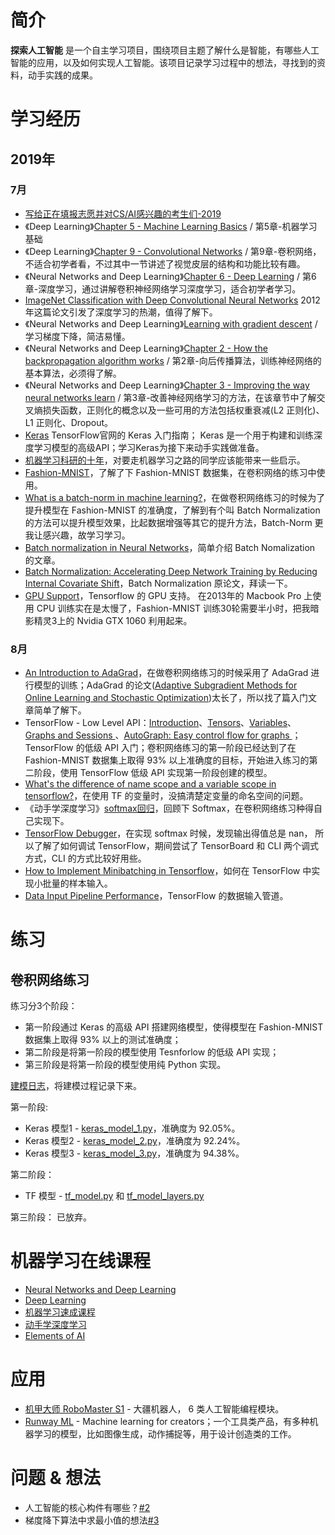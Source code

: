 # 简介
**探索人工智能** 是一个自主学习项目，围绕项目主题了解什么是智能，有哪些人工智能的应用，以及如何实现人工智能。该项目记录学习过程中的想法，寻找到的资料，动手实践的成果。

# 学习经历
## 2019年
### 7月
- [写给正在填报志愿并对CS/AI感兴趣的考生们-2019](https://zhuanlan.zhihu.com/p/68474477)
- 《Deep Learning》[Chapter 5 - Machine Learning Basics](http://www.deeplearningbook.org/contents/ml.html) / 第5章-机器学习基础 
- 《Deep Learning》[Chapter 9 - Convolutional Networks](http://www.deeplearningbook.org/contents/convnets.html) / 第9章-卷积网络，不适合初学者看，不过其中一节讲述了视觉皮层的结构和功能比较有趣。
- 《Neural Networks and Deep Learning》[Chapter 6 - Deep Learning](http://neuralnetworksanddeeplearning.com/chap6.html) / 第6章-深度学习，通过讲解卷积神经网络学习深度学习，适合初学者学习。
- [ImageNet Classification with Deep Convolutional Neural Networks](https://papers.nips.cc/paper/4824-imagenet-classification-with-deep-convolutional-neural-networks.pdf) 2012年这篇论文引发了深度学习的热潮，值得了解下。
- 《Neural Networks and Deep Learning》[Learning with gradient descent](http://neuralnetworksanddeeplearning.com/chap1.html#learning_with_gradient_descent) / 学习梯度下降，简洁易懂。
- 《Neural Networks and Deep Learning》[Chapter 2 - How the backpropagation algorithm works](http://neuralnetworksanddeeplearning.com/chap2.html) / 第2章-向后传播算法，训练神经网络的基本算法，必须得了解。
- 《Neural Networks and Deep Learning》[Chapter 3 - Improving the way neural networks learn](http://neuralnetworksanddeeplearning.com/chap3.html) / 第3章-改善神经网络学习的方法，在该章节中了解交叉熵损失函数，正则化的概念以及一些可用的方法包括权重衰减(L2 正则化)、L1 正则化、Dropout。
- [Keras](https://www.tensorflow.org/guide/keras) TensorFlow官网的 Keras 入门指南； Keras 是一个用于构建和训练深度学习模型的高级API；学习Keras为接下来动手实践做准备。
- [机器学习科研的十年](https://zhuanlan.zhihu.com/p/74249758)，对要走机器学习之路的同学应该能带来一些启示。
- [Fashion-MNIST](https://github.com/zalandoresearch/fashion-mnist)，了解了下 Fashion-MNIST 数据集，在卷积网络的练习中使用。
- [What is a batch-norm in machine learning?](https://www.quora.com/What-is-a-batch-norm-in-machine-learning)，在做卷积网络练习的时候为了提升模型在 Fashion-MNIST 的准确度，了解到有个叫 Batch Normalization 的方法可以提升模型效果，比起数据增强等其它的提升方法，Batch-Norm 更我让感兴趣，故学习学习。
- [Batch normalization in Neural Networks](https://towardsdatascience.com/batch-normalization-in-neural-networks-1ac91516821c)，简单介绍 Batch Nomalization 的文章。
- [Batch Normalization: Accelerating Deep Network Training by Reducing Internal Covariate Shift](https://arxiv.org/abs/1502.03167)，Batch Normalization 原论文，拜读一下。
- [GPU Support](https://www.tensorflow.org/install/gpu)，Tensorflow 的 GPU 支持。 在2013年的 Macbook Pro 上使用 CPU 训练实在是太慢了，Fashion-MNIST 训练30轮需要半小时，把我暗影精灵3上的 Nvidia GTX 1060 利用起来。
### 8月
- [An Introduction to AdaGrad](https://medium.com/konvergen/an-introduction-to-adagrad-f130ae871827)，在做卷积网络练习的时候采用了 AdaGrad 进行模型的训练；AdaGrad 的论文([Adaptive Subgradient Methods for
Online Learning and Stochastic Optimization](http://www.jmlr.org/papers/volume12/duchi11a/duchi11a.pdf))太长了，所以找了篇入门文章简单了解下。
- TensorFlow - Low Level API：[Introduction](https://www.tensorflow.org/guide/low_level_intro)、[Tensors](https://www.tensorflow.org/guide/tensors)、[Variables](https://www.tensorflow.org/guide/variables)、[Graphs and Sessions
](https://www.tensorflow.org/guide/graphs)、[AutoGraph: Easy control flow for graphs
](https://www.tensorflow.org/guide/autograph)；TensorFlow 的低级 API 入门；卷积网络练习的第一阶段已经达到了在 Fashion-MNIST 数据集上取得 93% 以上准确度的目标，开始进入练习的第二阶段，使用 TensorFlow 低级 API 实现第一阶段创建的模型。
- [What's the difference of name scope and a variable scope in tensorflow?](https://stackoverflow.com/questions/35919020/whats-the-difference-of-name-scope-and-a-variable-scope-in-tensorflow)，在使用 TF 的变量时，没搞清楚定变量的命名空间的问题。
- 《动手学深度学习》[softmax回归](https://zh.gluon.ai/chapter_deep-learning-basics/softmax-regression.html)，回顾下 Softmax，在卷积网络练习种得自己实现下。
- [TensorFlow Debugger](https://www.tensorflow.org/guide/debugger)，在实现 softmax 时候，发现输出得值总是 nan， 所以了解了如何调试 TensorFlow，期间尝试了 TensorBoard 和 CLI 两个调式方式，CLI 的方式比较好用些。 
- [How to Implement Minibatching in Tensorflow](http://deeplearnphysics.org/Blog/minibatch.html)，如何在 TensorFlow 中实现小批量的样本输入。
- [Data Input Pipeline Performance](https://www.tensorflow.org/guide/performance/datasets)，TensorFlow 的数据输入管道。

# 练习
## 卷积网络练习
练习分3个阶段：
- 第一阶段通过 Keras 的高级 API 搭建网络模型，使得模型在 Fashion-MNIST 数据集上取得 93% 以上的测试准确度；
- 第二阶段是将第一阶段的模型使用 Tesnforlow 的低级 API 实现；
- 第三阶段是将第一阶段的模型使用纯 Python 实现。

[建模日志](https://github.com/kai-zhong/discover-intelligence/blob/master/cnn_practice/README.md)，将建模过程记录下来。

第一阶段:
 - Keras 模型1 - [keras_model_1.py](https://github.com/kai-zhong/discover-intelligence/blob/master/cnn_practice/keras_model_1.py)，准确度为 92.05%。
 - Keras 模型2 - [keras_model_2.py](https://github.com/kai-zhong/discover-intelligence/blob/master/cnn_practice/keras_model_2.py)，准确度为 92.24%。
 - Keras 模型3 - [keras_model_3.py](https://github.com/kai-zhong/discover-intelligence/blob/master/cnn_practice/keras_model_3.py)，准确度为 94.38%。

第二阶段：
  - TF 模型 - [tf_model.py](https://github.com/kai-zhong/discover-intelligence/blob/master/cnn_practice/tf_model.py) 和  [tf_model_layers.py](https://github.com/kai-zhong/discover-intelligence/blob/master/cnn_practice/tf_model_layers.py)
  
 第三阶段：
 已放弃。

# 机器学习在线课程
- [Neural Networks and Deep Learning](http://neuralnetworksanddeeplearning.com)
- [Deep Learning](http://www.deeplearningbook.org)
- [机器学习速成课程](https://developers.google.com/machine-learning/crash-course/?hl=zh-cn)
- [动手学深度学习](https://zh.gluon.ai/)
- [Elements of AI](https://course.elementsofai.com/)

# 应用
- [机甲大师 RoboMaster S1](https://www.dji.com/cn/robomaster-s1?site=brandsite&from=homepage) - 大疆机器人， 6 类人工智能编程模块。
- [Runway ML](https://runwayml.com/) - Machine learning for creators；一个工具类产品，有多种机器学习的模型，比如图像生成，动作捕捉等，用于设计创造类的工作。

# 问题 & 想法
- 人工智能的核心构件有哪些？[#2](https://github.com/kai-zhong/discover-intelligence/issues/2)
- 梯度降下算法中求最小值的想法[#3](https://github.com/kai-zhong/discover-intelligence/issues/3)
